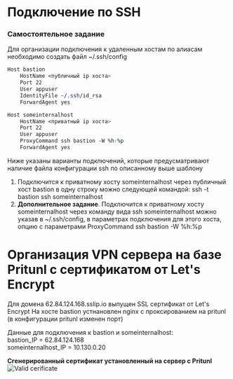 # Подключение по SSH

### Самостоятельное задание

Для организации подключения к удаленным хостам по алиасам необходимо создать файл ~/.ssh/config

```css
Host bastion
    HostName <публичный ip хоста>
    Port 22
    User appuser
    IdentityFile ~/.ssh/id_rsa
    ForwardAgent yes

Host someinternalhost
    HostName <приватный ip хоста>
    Port 22
    User appuser
    ProxyCommand ssh bastion -W %h:%p
    ForwardAgent yes
```    
Ниже указаны варианты подключений, которые предусматривают наличие файла конфигурации ssh по описанному выше шаблону
1. Подключится к приватному хосту someinternalhost через публичный хост bastion в одну строку можно следующей командой: ssh -t bastion ssh someinternalhost
2. **Дополнительное задание**. Подключится к приватному хосту someinternalhost через команду вида ssh someinternalhost можно указав в ~/.ssh/config, в параметрах подключения для этого хоста, опцию с параметрами ProxyCommand ssh bastion -W %h:%p

# Организация VPN сервера на базе Pritunl с сертификатом от Let's Encrypt

Для домена 62.84.124.168.sslip.io выпущен SSL сертификат от Let's Encrypt
На хосте bastion устнановлен nginx с проксированием на pritunl (в конфигурации pritunl изменен порт)

Данные для подключения к bastion и someinternalhost:  
bastion_IP = 62.84.124.168  
someinternalhost_IP = 10.130.0.20

**Сгенерированный сертификат установленный на сервер с Pritunl**
![Valid cerificate](https://s778sas.storage.yandex.net/rdisk/ab239d31b1fa27ee636e5576a205a8b3ed1bb51b2cfb0ca800ab751a19e67198/61c1cfd6/bPwhcfqTVI5uQ2ZjxUcyNTjzFRDxEyRWSa3j9HEVKADnIN4LOtEqZKMeoyRB6R8bGHIY5dOO0deg1m5xNX3Axw==?uid=1328976523&filename=valid_cert.jpg&disposition=inline&hash=&limit=0&content_type=image%2Fjpeg&owner_uid=1328976523&fsize=136698&hid=64e3901076f92da9110c38f23e509217&media_type=image&tknv=v2&etag=dbd65a5219792c7d82d5c206456ae298&rtoken=ICTwcJoqVMEc&force_default=yes&ycrid=na-c0dae8919962ebce8e1a17296fe9df6f-downloader14h&ts=5d3a795932180&s=d20204466d72c6c1ce4e8d8be0a510b3fa7b904e82051eb5e5b27f9c354c8fa8&pb=U2FsdGVkX18_r4qUsM7logfMeQhvNh_LN0cLYvabxVIy0wdf_B3G0e6EB83V6zF2OkrPEePTk-uQexNYSTMmjNDH6E7cloi6Rp5b_tdctd8)
